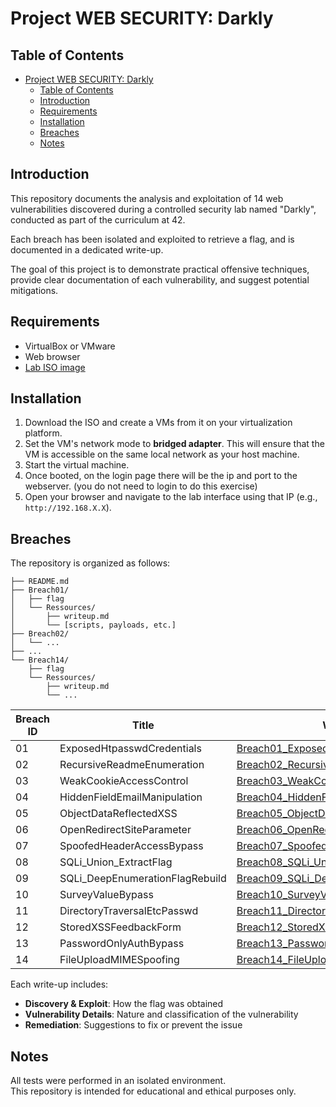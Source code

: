 # Project WEB SECURITY: Darkly

## Table of Contents

- [Project WEB SECURITY: Darkly](#project-web-security-darkly)
  - [Table of Contents](#table-of-contents)
  - [Introduction](#introduction)
  - [Requirements](#requirements)
  - [Installation](#installation)
  - [Breaches](#breaches)
  - [Notes](#notes)

## Introduction

This repository documents the analysis and exploitation of 14 web vulnerabilities discovered during a controlled security lab named "Darkly", conducted as part of the curriculum at 42.

Each breach has been isolated and exploited to retrieve a flag, and is documented in a dedicated write-up.

The goal of this project is to demonstrate practical offensive techniques, provide clear documentation of each vulnerability, and suggest potential mitigations.

## Requirements

- VirtualBox or VMware
- Web browser
- [Lab ISO image](http://example.com/path/to/iso)

## Installation

1. Download the ISO and create a VMs from it on your virtualization platform.
2. Set the VM's network mode to **bridged adapter**. This will ensure that the VM is accessible on the same local network as your host machine.
3. Start the virtual machine.
4. Once booted, on the login page there will be the ip and port to the webserver. (you do not need to login to do this exercise)
5. Open your browser and navigate to the lab interface using that IP (e.g., `http://192.168.X.X`).

## Breaches

The repository is organized as follows:
```
├── README.md
├── Breach01/
│   ├── flag
│   └── Ressources/
│       ├── writeup.md
│       └── [scripts, payloads, etc.]
├── Breach02/
│   └── ...
├── ...
└── Breach14/
    ├── flag
    └── Ressources/
        ├── writeup.md
        └── ...
```


| Breach ID | Title             | Write-up                                      |
|-----------|------------------|-----------------------------------------------|
| 01        | ExposedHtpasswdCredentials     | [Breach01_ExposedHtpasswdCredentials](Breach01_ExposedHtpasswdCredentials/Ressources/writeup.md) |
| 02        | RecursiveReadmeEnumeration     | [Breach02_RecursiveReadmeEnumeration](Breach02_RecursiveReadmeEnumeration/Ressources/writeup.md) |
| 03        | WeakCookieAccessControl          | [Breach03_WeakCookieAccessControl](Breach03_WeakCookieAccessControl/Ressources/writeup.md) |
| 04        | HiddenFieldEmailManipulation     | [Breach04_HiddenFieldEmailManipulation](Breach04_HiddenFieldEmailManipulation/Ressources/writeup.md) |
| 05        | ObjectDataReflectedXSS           | [Breach05_ObjectDataReflectedXSS](Breach05_ObjectDataReflectedXSS/Ressources/writeup.md) |
| 06        | OpenRedirectSiteParameter        | [Breach06_OpenRedirectSiteParameter](Breach06_OpenRedirectSiteParameter/Ressources/writeup.md) |
| 07        | SpoofedHeaderAccessBypass        | [Breach07_SpoofedHeaderAccessBypass](Breach07_SpoofedHeaderAccessBypass/Ressources/writeup.md) |
| 08        | SQLi_Union_ExtractFlag           | [Breach08_SQLi_Union_ExtractFlag](Breach08_SQLi_UnionExtractFlag/Ressources/writeup.md) |
| 09        | SQLi_DeepEnumerationFlagRebuild  | [Breach09_SQLi_DeepEnumerationFlagRebuild](Breach09_SQLi_DeepEnumerationFlagRebuild/Ressources/writeup.md) |
| 10        | SurveyValueBypass                | [Breach10_SurveyValueBypass](Breach10_SurveyValueBypass/Ressources/writeup.md) |
| 11        | DirectoryTraversalEtcPasswd      | [Breach11_DirectoryTraversalEtcPasswd](Breach11_DirectoryTraversalEtcPasswd/Ressources/writeup.md) |
| 12        | StoredXSSFeedbackForm            | [Breach12_StoredXSSFeedbackForm](Breach12_StoredXSSFeedbackForm/Ressources/writeup.md) |
| 13        | PasswordOnlyAuthBypass           | [Breach13_PasswordOnlyAuthBypass](Breach13_PasswordOnlyAuthBypass/Ressources/writeup.md) |
| 14        | FileUploadMIMESpoofing           | [Breach14_FileUploadMIMESpoofing](Breach14_FileUploadMIMESpoofing/Ressources/writeup.md) |


Each write-up includes:
- **Discovery & Exploit**: How the flag was obtained
- **Vulnerability Details**: Nature and classification of the vulnerability
- **Remediation**: Suggestions to fix or prevent the issue

## Notes

All tests were performed in an isolated environment.  
This repository is intended for educational and ethical purposes only.
